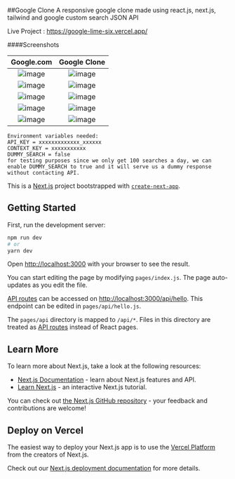##Google Clone
A responsive google clone made using react.js, next.js, tailwind and google custom search JSON API

Live Project : https://google-lime-six.vercel.app/

####Screenshots

Google.com              |  Google Clone
:-------------------------:|:-------------------------:
![image](https://user-images.githubusercontent.com/44324506/151520086-4bd108ce-4114-4c0f-8659-42d0b3d29d3a.png)  |  ![image](https://user-images.githubusercontent.com/44324506/151519984-1072d3a0-088e-4714-8035-f00100ec02ec.png)
![image](https://user-images.githubusercontent.com/44324506/151520896-eb0dfcf1-393b-4159-b1b8-bf9faef19cd7.png)  |  ![image](https://user-images.githubusercontent.com/44324506/151520055-271238f5-b108-44bb-9377-d37748fee36a.png)
![image](https://user-images.githubusercontent.com/44324506/151520998-4bd35023-d1c1-4a35-846d-e77a3d0f85db.png)  |  ![image](https://user-images.githubusercontent.com/44324506/151521016-5f98489a-9e90-42fa-ab35-2b45724f9dcf.png)
![image](https://user-images.githubusercontent.com/44324506/151521167-98019713-4e15-43ec-bb51-3f1edb7792d4.png)  |  ![image](https://user-images.githubusercontent.com/44324506/151521124-0b0cd316-9203-48bf-a6dc-182095231682.png)
![image](https://user-images.githubusercontent.com/44324506/151521520-a2eb1324-67bf-477f-8b1d-544e8d7adb14.png)  |  ![image](https://user-images.githubusercontent.com/44324506/151521260-bbb71da0-e7af-4f15-88a5-0ffc52816563.png)



```
Environment variables needed:
API_KEY = xxxxxxxxxxxxx_xxxxxx
CONTEXT_KEY = xxxxxxxxxxx
DUMMY_SEARCH = false
for testing purposes since we only get 100 searches a day, we can enable DUMMY_SEARCH to true and it will serve us a dummy response without contacting API.
```

This is a [Next.js](https://nextjs.org/) project bootstrapped with [`create-next-app`](https://github.com/vercel/next.js/tree/canary/packages/create-next-app).

## Getting Started

First, run the development server:

```bash
npm run dev
# or
yarn dev
```

Open [http://localhost:3000](http://localhost:3000) with your browser to see the result.

You can start editing the page by modifying `pages/index.js`. The page auto-updates as you edit the file.

[API routes](https://nextjs.org/docs/api-routes/introduction) can be accessed on [http://localhost:3000/api/hello](http://localhost:3000/api/hello). This endpoint can be edited in `pages/api/hello.js`.

The `pages/api` directory is mapped to `/api/*`. Files in this directory are treated as [API routes](https://nextjs.org/docs/api-routes/introduction) instead of React pages.

## Learn More

To learn more about Next.js, take a look at the following resources:

- [Next.js Documentation](https://nextjs.org/docs) - learn about Next.js features and API.
- [Learn Next.js](https://nextjs.org/learn) - an interactive Next.js tutorial.

You can check out [the Next.js GitHub repository](https://github.com/vercel/next.js/) - your feedback and contributions are welcome!

## Deploy on Vercel

The easiest way to deploy your Next.js app is to use the [Vercel Platform](https://vercel.com/new?utm_medium=default-template&filter=next.js&utm_source=create-next-app&utm_campaign=create-next-app-readme) from the creators of Next.js.

Check out our [Next.js deployment documentation](https://nextjs.org/docs/deployment) for more details.
